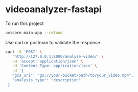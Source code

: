 # videoanalyzer-fastapi

To run this project 
```bash
uvicorn main:app --reload
```

Use curl or postman to validate the response 
```bash
curl -X 'POST' \
   'http://127.0.0.1:8000/analyze-video/' \
   -H 'accept: application/json' \
   -H 'Content-Type: application/json' \
   -d '{
   "gcs_uri": "gs://your-bucket/path/to/your_video.mp4",
   "analysis_type": "description"
 }
```
